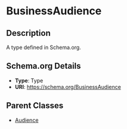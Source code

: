 # BusinessAudience

## Description
A type defined in Schema.org.

## Schema.org Details
- **Type**: Type
- **URI**: https://schema.org/BusinessAudience

## Parent Classes
- [Audience](../Audience.md)

